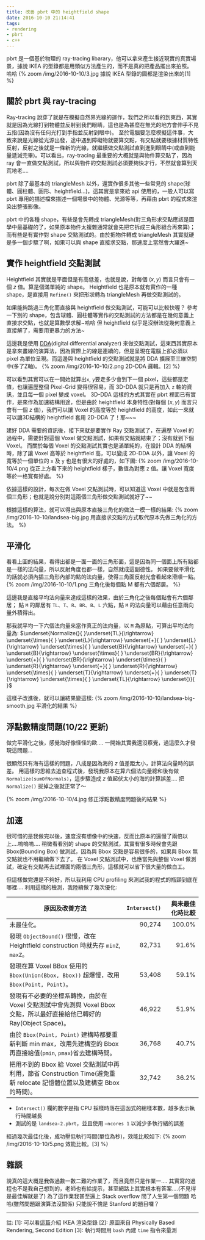 ```yaml
---
title: 改善 pbrt 中的 heightfield shape
date: 2016-10-10 21:14:41
tags:
- rendering
- pbrt
- c++
---
```


pbrt 是一個基於物理的 ray-tracing libarary，他可以拿來產生接近現實的真實場景，據說 IKEA 的型錄都是用類似方法產生的，而不是真的把產品擺出來拍照。 哈哈
{% zoom /img/2016-10-10/3.jpg 據說 IKEA 型錄的圖都是渲染出來的[1] %}


<!-- more -->
## 關於 pbrt 與 ray-tracing

Ray-tracing 說穿了就是在模擬自然界光線的運作，我們之所以看的到東西，其實就是因為光線打到物體並反射到我們眼睛，這也是為甚麼在無光的地方會伸手不見五指(因為沒有任何光打到手指並反射到眼中)。
至於電腦要怎麼模擬這件事，大致來說是光線從光源出發，途中遇到障礙物就要算交點，有交點就要根據材質特性反射，反射之後就是一條新的光線，就繼續做交點測試直到進到眼睛中(或直到能量遞減完畢)。可以看出，ray-tracing 最重要的大概就是與物件算交點了，因為 ray 會一直做交點測試，所以與物件的交點測試必須要夠快才行，不然就會算到天荒地老....

pbrt 除了最基本的 triangleMesh 以外，還實作很多其他一些常見的 shape(球體、圓柱體、圓形、heightfield...)，這其實是拿來給 api 使用的，一般人可以寫 pbrt 專用的描述檔來描述一個場景中的物體、光源等等，再藉由 pbrt 的程式來渲染出整張影像。

pbrt 中的各種 shape，有些是會先轉成 triangleMesh(對三角形求交點應該是圖學中最基礎的了，如果原本物件太複雜通常就會先把它拆成三角形組合再來算)；而有些是有實作對 shape 交點測試的。由於把物件轉成 triangleMesh 其實就硬是多一個步驟了啊，如果可以與 shape 直接求交點，那速度上當然會大躍進~

## 實作 heightfield 交點測試

Heightfield 其實就是平面但是有高低差，也就是說，對每個 $(x, y)$ 而言只會有一個 $z$ 值。算是個滿單純的 shape。
Heightfield 也是原本就有實作的一種 shape，是直接用 `Refine()` 來把形狀轉為 triangleMesh 再做交點測試的。

如果能夠跳過三角化而直接與 heightfield 做交點測試，可能可以比較快喔？
參考一下別的 shape，包含球體、圓柱體等實作的交點測試的方法都是在幾何意義上直接求交點，也就是算數學求解~哈哈
但 heightfield 似乎是沒辦法從幾何意義上直接解了，需要用更暴力的方法~

這邊我是使用 [DDA](https://www.wikiwand.com/en/Digital_differential_analyzer)(digital differential analyzer) 來做交點測試，這東西其實原本是拿來畫線的演算法，因為實際上的線是連續的，但是呈現在電腦上卻必須以 pixel 為單位呈現。而這邊與 heightfield 的交點測試就是將 DDA 擴展至三維空間中(多了Z軸)。
{% zoom /img/2016-10-10/2.png 2D-DDA 邏輯。[2] %}

可以看到其實可以在一開始就算出`x`, `y`要走多少會到下一個 pixel，這些都是定值，也讓遍歷整個 Pixel-Grid 變得很容易，而 3D-DDA 就只是再加入 `z` 軸的資訊，並且每一個 pixel 變成 voxel。
3D-DDA 這樣的方式其實在 pbrt 裡面已有實作，是來作為加速結構用途，但是由於 heightfield 本身特性(對每個 $(x, y)$ 而言只會有一個 $z$ 值)，我們可以讓 Voxel 的高度等於 heightfield 的高度，如此一來就可以讓3D結構的 heightfield 套用 2D-DDA 了！耶~~~

建好 DDA 需要的資訊後，接下來就是要實作 Ray 交點測試了，在遍歷 Voxel 的過程中，需要針對這個 Voxel 做交點測試，如果有交點就結束了；沒有就到下個 Voxel。
而關於每個 Voxel 的交點測試其實也是滿單純的，在設計 DDA 的結構時，除了讓 Voxel 高等於 heightfield 高，可以變成 2D-DDA 以外，讓 Voxel 的寬等於一個單位的 `x` 及 `y` 也是有很大的好處的，如下圖:
{% zoom /img/2016-10-10/4.png 從正上方看下來的 heightfield 樣子，數值為對應 z 值。讓 Voxel 寬度等於一格寬有好處。 %}

依據這樣的設計，每次在做 Voxel 交點測試時，可以知道這 Voxel 中就是包含兩個三角形；也就是說分別對這兩個三角形做交點測試就好了~~

根據這樣的算法，就可以得出與原本直接三角化的做法一模一樣的結果:
{% zoom /img/2016-10-10/landsea-big.jpg 用直接求交點的方式取代原本先做三角化的方法。 %}


## 平滑化

看看上圖的結果，看得出都是一面一面的三角形面，這是因為同一個面上所有點都是一樣的法向量，所以反射角度也都一樣，自然就成這副德性。
如果要做平滑化的話就必須內插三角形內部的點的法向量，使得三角面反射光會看起來滑順一點。
{% zoom /img/2016-10-10/1.png 三角化後每個點 M 都有六個鄰居。 %}

這邊我是直接平均法向量來達成這樣的效果，由於三角化之後每個點會有六個鄰居；
點 `M` 的鄰居有 `TL`、`T`、`R`、`BR`、`B`、`L` 六點，點 `M` 的法向量可以藉由任意兩向量外積得出。

那我就平均一下六個法向量來當作真正的法向量，以 `M` 為原點，可算出平均法向量為:
$\underset{Normalize(}{ }\underset{TL}{\rightarrow}  \underset{\times}{ } \underset{L}{\rightarrow} \underset{+}{ } \underset{L}{\rightarrow}  \underset{\times}{ } \underset{B}{\rightarrow} \underset{+}{ } \underset{B}{\rightarrow}  \underset{\times}{ } \underset{BR}{\rightarrow} \underset{+}{ } \underset{BR}{\rightarrow}  \underset{\times}{ } \underset{R}{\rightarrow} \underset{+}{ } \underset{R}{\rightarrow}  \underset{\times}{ } \underset{T}{\rightarrow} \underset{+}{ } \underset{T}{\rightarrow}  \underset{\times}{ } \underset{TL}{\rightarrow} \underset{)}{ }$

這樣子改進後，就可以讓結果變這樣:
{% zoom /img/2016-10-10/landsea-big-smooth.jpg 平滑化的結果 %}

## 浮點數精度問題(10/22 更新)

做完平滑化之後，感覺海好像怪怪的歐....
一開始其實我還沒察覺，過這麼久才發現這問題...

很顯然只有海有這樣的問題，八成是因為海的 $z$ 值差距太小，計算法向量時的誤差。
用這樣的思維去追查程式後，發現我原本在算六個法向量總和後有做 `Normalize(sumOfNormals)`，這步驟造成 $z$ 值起伏太小的海的計算誤差....
把 `Normalize()` 拔掉之後就正常了～

 {% zoom /img/2016-10-10/4.jpg 修正浮點數精度問題後的結果 %}


## 加速

很可惜的是我做完以後，速度沒有想像中的快速，反而比原本的還慢了兩倍以上....嗚嗚嗚....
稍微看看別的 shape 的交點測試，其實有很多時候會先跟 Bbox(Bounding Box) 做測試，因為與 Bbox 交點是容易很多的，如果與 Bbox 無交點就也不用繼續做下去了。
在 Voxel 交點測試中，也應當先與整個 Voxel 做測試，確定有交點再去試裡面的兩個三角形，這樣就可以省下很大量的做白工。

但這樣做完還是不夠好，所以我利用 CPU profiling 來測試我的程式的瓶頸到底在哪裡....
利用這樣的檢測，我陸續做了幾次優化:

|  原因及改善方法                                                                                                         | `Intersect()` | 與未最佳化時比較 |
|------------------------------------------------------------------------------------------------------------------------|------------:|-----------------:|
| 未最佳化。                                                                                                             |      90,274 |           100.0% |
| 發現 `ObjectBound()` 很慢，改在 Heightfield construction 時就先存 `minZ`, `maxZ`。                                             |      82,731 |            91.6% |
| 發現在算 Voxel BBox 使用的 `Bbox(Union(Bbox, Bbox))` 超爆慢，改用 `Bbox(Point, Point)`。                                      |      53,408 |            59.1% |
| 發現有不必要的坐標系轉換，由於在 Voxel 交點測試中會先測與 Voxel Bbox 交點，所以最好直接給他已轉好的 Ray(Object Space)。     |      46,922 |            51.9% |
| 由於 `Bbox(Point, Point)` 建構時都要重新判斷 min max，改用先建構空的 Bbox 再直接給值(`pmin`, `pmax`)省去建構時間。                |      36,768 |            40.7% |
| 把用不到的 Bbox 給 Voxel 交點測試中再利用，節省 Construction Time(避免重新 relocate 記憶體位置以及建構空 Bbox 的時間)。 |      32,742 |            36.2% |

- `Intersect()` 欄的數字是指 CPU 採樣時落在這函式的總樣本數，越多表示執行時間越長
- 測試的是 `landsea-2.pbrt`，並且使用 `–ncores 1` 以減少多執行緒的誤差

經過幾次最佳化後，成功壓低執行時間(單位為秒)，效能比較如下:
{% zoom /img/2016-10-10/5.png 效能比較。[3] %}


## 雜談

說真的這大概是我做過數一數二難的作業了，而且竟然只是作業一....
其實寫的過程也不是我自己想到的，老師也有給提示，甚至網路上其實根本有答案....(不見得是最佳解就是了)
為了這作業我甚至還上 Stack overflow 問了人生第一個問題 哈哈(雖然問題跟演算法沒關係)
只能說不愧是 Stanford 的題目囉？


---

 註:
 [1]: 可以看[這篇](http://www.wsj.com/articles/SB10000872396390444508504577595414031195148)介紹 IKEA 渲染型錄
 [2]: 原圖來自 Physically Based Rendering, Second Edition
 [3]: 執行時間用 `bash` 內建 `time` 指令來量測
